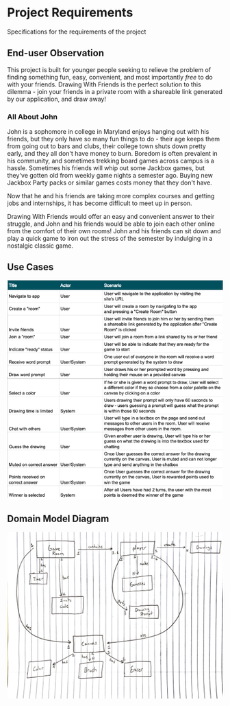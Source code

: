 # Project Requirements
Specifications for the requirements of the project

## End-user Observation
This project is built for younger people seeking to relieve the problem of 
finding something fun, easy, convenient, and most importantly *free* to do 
with your friends. Drawing With Friends is the perfect solution to this 
dilemma - join your friends in a private room with a shareable link 
generated by our application, and draw away!

### All About John
John is a sophomore in college in Maryland enjoys hanging out with his friends, 
but they only have so many fun things to do - their age keeps them from going 
out to bars and clubs, their college town shuts down pretty early, and they 
all don't have money to burn. Boredom is often prevalent in his community, 
and sometimes trekking board games across campus is a hassle. Sometimes his 
friends will whip out some Jackbox games, but they've gotten old from weekly 
game nights a semester ago. Buying new Jackbox Party packs or similar games 
costs money that they don't have. 

Now that he and his friends are taking more complex courses and getting jobs 
and internships, it has become difficult to meet up in person. 

Drawing With Friends would offer an easy and convenient answer to their 
struggle, and John and his friends would be able to join each other online 
from the comfort of their own rooms! John and his friends can sit down and 
play a quick game to iron out the stress of the semester by indulging in a 
nostalgic classic game.

## Use Cases
![use_cases](/images/UserCases.png "User cases for the project")

## Domain Model Diagram
![domain models](/images/DomainModel.jpg "Domain model diagrams for the project")
